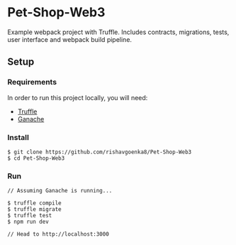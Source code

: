 # Pet-Shop-Web3
Example webpack project with Truffle. Includes contracts, migrations, tests, user interface and webpack build pipeline.

## Setup

### Requirements

In order to run this project locally, you will need:

- [Truffle](https://truffleframework.com/truffle)
- [Ganache](https://truffleframework.com/ganache)

### Install

```
$ git clone https://github.com/rishavgoenka8/Pet-Shop-Web3
$ cd Pet-Shop-Web3
```

### Run

```
// Assuming Ganache is running...

$ truffle compile
$ truffle migrate
$ truffle test
$ npm run dev

// Head to http://localhost:3000
```
